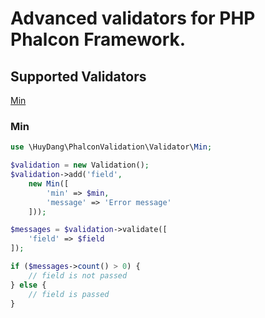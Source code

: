 # Advanced validators for PHP Phalcon Framework.

## Supported Validators
[Min](#Min)

### Min
```php
use \HuyDang\PhalconValidation\Validator\Min;

$validation = new Validation();
$validation->add('field',
    new Min([
        'min' => $min,
        'message' => 'Error message'
    ]));

$messages = $validation->validate([
    'field' => $field
]);

if ($messages->count() > 0) {
    // field is not passed
} else {
    // field is passed
}
```